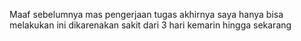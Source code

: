 Maaf sebelumnya mas pengerjaan tugas akhirnya saya hanya bisa melakukan ini dikarenakan sakit dari 3 hari kemarin hingga sekarang